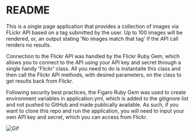 # README

This is a single page application that provides a collection of images via FLickr API based on a tag submitted by the user. Up to 100 images will be rendered, or, an output stating 'No images match that tag' if the API call renders no results. 

Connection to the Flickr API was handled by the Flickr Ruby Gem, which allows you to connect to the API using your API key and secret through a single handy 'Flickr' class. All you need to do is instantaite this class and then call the Flickr API methods, with desired parameters, on the class to get results back from Flickr. 

Following security best practices, the Figaro Ruby Gem was used to create environment variables in application.yml, which is added to the gitignore list and not pushed to GitHub and made publically available. As such, if you want to clone this repo and run the application, you will need to input your own API key and secret, which you can access from Flickr. 

![Gif](./gif.gif?raw=true "")

